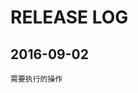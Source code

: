 RELEASE LOG
======================================================

## 2016-09-02
```text
需要执行的操作
```
